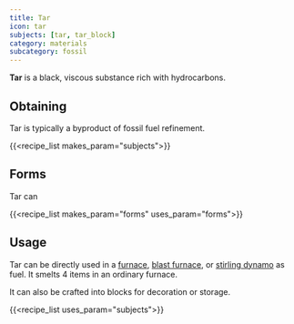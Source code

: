```yaml
---
title: Tar
icon: tar
subjects: [tar, tar_block]
category: materials
subcategory: fossil
---
```


**Tar** is a black, viscous substance rich with hydrocarbons.

Obtaining
---------

Tar is typically a byproduct of fossil fuel refinement.

{{<recipe_list makes_param="subjects">}}


Forms
---------
Tar can 

{{<recipe_list makes_param="forms" uses_param="forms">}}


Usage
-----

Tar can be directly used in a [furnace](https://minecraft.fandom.com/wiki/Furnace), [blast furnace](https://minecraft.fandom.com/wiki/Blast_Furnace), or [stirling dynamo](../../expansion/stirling-dynamo) as fuel. It smelts 4 items in an ordinary furnace.

It can also be crafted into blocks for decoration or storage.

{{<recipe_list uses_param="subjects">}}
